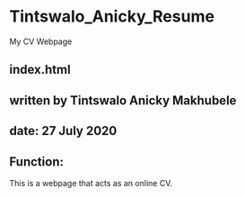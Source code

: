 # Tintswalo_Anicky_Resume
My CV Webpage
## index.html
## written by Tintswalo Anicky Makhubele
## date:  27 July 2020
## Function:
 
This is a webpage that acts as an online CV.
